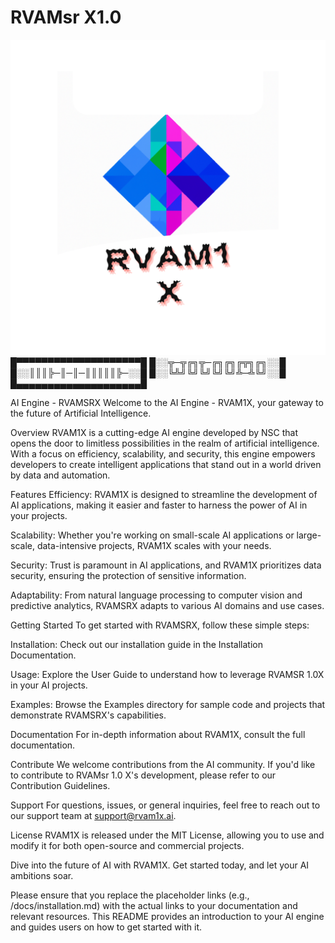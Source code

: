 # RVAMsr X1.0

<img src="RVAM1X.png">
█▀▀▀▀▀▀▀▀▀▀▀▀▀▀▀▀▀▀▀▀█
█░░╦─╦╔╗╦─╔╗╔╗╔╦╗╔╗░░█
█░░║║║╠─║─║─║║║║║╠─░░█
█░░╚╩╝╚╝╚╝╚╝╚╝╩─╩╚╝░░█
█▄▄▄▄▄▄▄▄▄▄▄▄▄▄▄▄▄▄▄▄█



AI Engine - RVAMSRX
Welcome to the AI Engine - RVAM1X, your gateway to the future of Artificial Intelligence.

Overview
RVAM1X is a cutting-edge AI engine developed by NSC that opens the door to limitless possibilities in the realm of artificial intelligence. With a focus on efficiency, scalability, and security, this engine empowers developers to create intelligent applications that stand out in a world driven by data and automation.

Features
Efficiency: RVAM1X is designed to streamline the development of AI applications, making it easier and faster to harness the power of AI in your projects.

Scalability: Whether you're working on small-scale AI applications or large-scale, data-intensive projects, RVAM1X scales with your needs.

Security: Trust is paramount in AI applications, and RVAM1X prioritizes data security, ensuring the protection of sensitive information.

Adaptability: From natural language processing to computer vision and predictive analytics, RVAMSRX adapts to various AI domains and use cases.

Getting Started
To get started with RVAMSRX, follow these simple steps:

Installation: Check out our installation guide in the Installation Documentation.

Usage: Explore the User Guide to understand how to leverage RVAMSR 1.0X in your AI projects.

Examples: Browse the Examples directory for sample code and projects that demonstrate RVAMSRX's capabilities.

Documentation
For in-depth information about RVAM1X, consult the full documentation.

Contribute
We welcome contributions from the AI community. If you'd like to contribute to RVAMsr 1.0 X's development, please refer to our Contribution Guidelines.

Support
For questions, issues, or general inquiries, feel free to reach out to our support team at support@rvam1x.ai.

License
RVAM1X is released under the MIT License, allowing you to use and modify it for both open-source and commercial projects.

Dive into the future of AI with RVAM1X. Get started today, and let your AI ambitions soar.

Please ensure that you replace the placeholder links (e.g., /docs/installation.md) with the actual links to your documentation and relevant resources. This README provides an introduction to your AI engine and guides users on how to get started with it.




